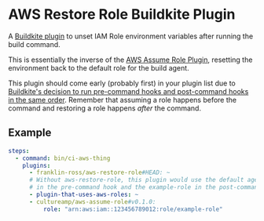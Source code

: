 # AWS Restore Role Buildkite Plugin

A [Buildkite plugin](https://buildkite.com/docs/agent/plugins) to unset IAM Role environment variables after running the build command.

This is essentially the inverse of the [AWS Assume Role Plugin](https://github.com/cultureamp/aws-assume-role-buildkite-plugin), resetting the environment back to the default role for the build agent.

This plugin should come early (probably first) in your plugin list due to [Buildkite's decision to run pre-command hooks and post-command hooks in the same order](https://github.com/buildkite/agent/issues/1646). Remember that assuming a role happens before the command and restoring a role happens _after_ the command.

## Example

```yml
steps:
  - command: bin/ci-aws-thing
    plugins:
      - franklin-ross/aws-restore-role#HEAD: ~
      # Without aws-restore-role, this plugin would use the default agent role
      # in the pre-command hook and the example-role in the post-command hook.
      - plugin-that-uses-aws-roles: ~
      - cultureamp/aws-assume-role#v0.1.0:
          role: "arn:aws:iam::123456789012:role/example-role"
```
